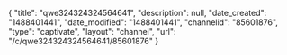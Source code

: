 {
    "title": "qwe324324324564641",
    "description": null,
    "date_created": "1488401441",
    "date_modified": "1488401441",
    "channelid": "85601876",
    "type": "captivate",
    "layout": "channel",
    "url": "\/c\/qwe324324324564641\/85601876"
}